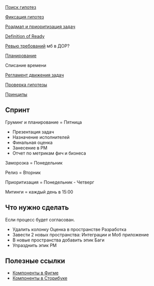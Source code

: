 
[Поиск гипотез](searchHypotheseis.md)

[Фиксация гипотез](writeHypothesis.md)

[Роадмап и приоритизация задач](roadmap.md)

[Definition of Ready](dor.md) 

[Ревью требований](review.md) мб в ДОР?

[Планирование](planning.md)

Списание времени

[Регламент движения задач]()

[Проверка гипотезы](report.md)

[Принципы](principles.md)






## Спринт
Груминг и планирование = Пятница
- Презентация задач
- Назначение исполнителей
- Финальная оценка
- Занесение в РМ
- Отчет по метрикам фич и бизнеса
  
Заморозка = Понедельник

Релиз = Вторник

Приоритизация = Понедельник - Четверг

Митинги = каждый день в 15:00

## Что нужно сделать 
Если процесс будет согласован.

- Удалить колонку Оценка в пространстве Разработка
- Завести 2 новых пространства: Интеграции и Моб приложение
- В новые пространства добавить эпик Баги
- Упразднить эпик РМ

## Полезные ссылки
- [Компоненты в Фигме](https://www.figma.com/file/z8L2x2D0REwPD0usEeOXtB/%D0%9A%D0%BE%D0%BC%D0%BF%D0%BE%D0%BD%D0%B5%D0%BD%D1%82%D1%8B?node-id=1538%3A22257)
- [Компоненты в Сторибуке](https://dot-dot.ru/storybook)